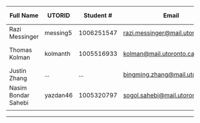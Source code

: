 | Full Name | UTORID | Student # | Email | Best Way to Contact | Github Username |
|-----------|--------|------------|-------|---------------------|------------------|
|Razi Messinger           |messing5        |1006251547 |razi.messinger@mail.utoronto.ca |email  |     rayyar207        |
|Thomas Kolman       | kolmanth    | 1005516933   | kolman@mail.utoronto.ca      | Email or Discord or 2267003966                    |   not-the-tom               |
|Justin Zhang           |    ...    |    ...        |  bingming.zhang@mail.utoronto.ca     |    Email              |        ...          |
|Nasim Bondar Sahebi           |     yazdan46  |      1005320797   |      sogol.sahebi@mail.utoronto.ca|       email or 4379831260          |         yazdan46         |
|           |        |            |       |                     |                  |

---
